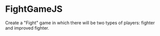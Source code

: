 # FightGameJS
Create a "Fight" game in which there will be two types of players: fighter and improved fighter.
